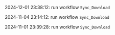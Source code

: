 2024-12-01 23:38:12: run workflow `Sync_Download` 

2024-11-04 23:14:12: run workflow `Sync_Download` 

2024-11-01 23:39:28: run workflow `Sync_Download` 


